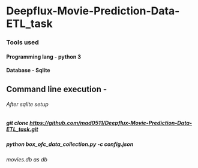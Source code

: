 # Deepflux-Movie-Prediction-Data-ETL_task


### Tools used

#### Programming lang - python 3
#### Database - Sqlite


## Command line execution - 

###### After sqlite setup

##### git clone https://github.com/mad0511/Deepflux-Movie-Prediction-Data-ETL_task.git
##### python box_ofc_data_collection.py -c config.json

###### movies.db as db
